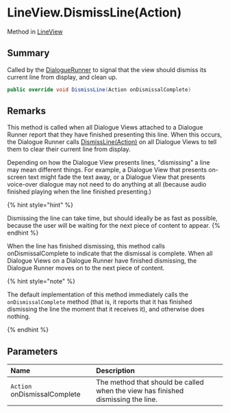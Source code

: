 # LineView.DismissLine(Action)

Method in [LineView](/api/csharp/yarn.unity.lineview.md)

## Summary


Called by the  <a href="yarn.unity.dialoguerunner.md">DialogueRunner</a>  to signal that the view
should dismiss its current line from display, and clean up.


```csharp
public override void DismissLine(Action onDismissalComplete)
```

## Remarks

<p>
This method is called when all Dialogue Views attached to a Dialogue
Runner report that they have finished presenting this line. When
this occurs, the Dialogue Runner calls <a href="yarn.unity.dialogueviewbase.dismissline.md">DismissLine(Action)</a> on
all Dialogue Views to tell them to clear their current line from
display.</p> <p>Depending on how the Dialogue View presents lines,
"dismissing" a line may mean different things. For example, a
Dialogue View that presents on-screen text might fade the text away,
or a Dialogue View that presents voice-over dialogue may not need to
do anything at all (because audio finished playing when the line
finished presenting.)
</p> <p>
{% hint style="hint" %}

Dismissing the line can take time, but should ideally be as fast as
possible, because the user will be waiting for the next piece of
content to appear. 
{% endhint %}
</p> <p>
When the line has finished dismissing, this method calls
onDismissalComplete to indicate that the dismissal is complete. When
all Dialogue Views on a Dialogue Runner have finished dismissing,
the Dialogue Runner moves on to the next piece of content.
</p> <p>
{% hint style="note" %}

The default implementation of this method immediately calls the
<code>onDismissalComplete</code> method (that is, it reports
that it has finished dismissing the line the moment that it receives
it), and otherwise does nothing.

{% endhint %}
</p>

## Parameters

|Name|Description|
|:---|:---|
|`Action` onDismissalComplete|The method that should be called when the view has finished dismissing the line.|

